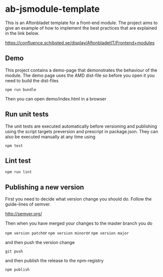 # ab-jsmodule-template

This is an Aftonbladet template for a front-end module. The project aims to give an example of how to implement the best practices that are explained in the link below.

https://confluence.schibsted.se/display/AftonbladetIT/Frontend+modules

## Demo
This project contains a demo-page that demonstrates the behaviour of the module. The demo page uses the AMD dist-file so before you open it you need to build the dist-files

```npm run bundle```

Then you can open demo/index.html in a browser

## Run unit tests
The unit tests are executed automatically before versioning and publishing using the script targets preversion and prescript in package.json. They can also be executed manually at any time using

```npm test```

## Lint test
```npm run lint```

## Publishing a new version
First you need to decide what version change you should do. Follow the guide-lines of semver.

http://semver.org/

Then when you have merged your changes to the master branch you do 

```npm version patch```or ```npm version minor```or ```npm version major```

and then push the version change

```git push```

and then publish the release to the npm-registry

```npm publish```


